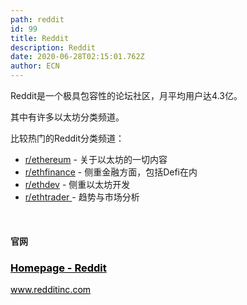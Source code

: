 ```yaml
---
path: reddit
id: 99
title: Reddit
description: Reddit
date: 2020-06-28T02:15:01.762Z
author: ECN
---
```


Reddit是一个极具包容性的论坛社区，月平均用户达4.3亿。

其中有许多以太坊分类频道。

比较热门的Reddit分类频道：

* [r/ethereum](https://www.reddit.com/r/ethereum/) - 关于以太坊的一切内容
* [r/ethfinance](https://www.reddit.com/r/ethfinance/) - 侧重金融方面，包括Defi在内
* [r/ethdev](https://www.reddit.com/r/ethdev/) - 侧重以太坊开发
* [r/ethtrader ](https://www.reddit.com/r/ethtrader/)- 趋势与市场分析

<br/>

#### 官网

<div class="linkbox">
<a  href="https://www.redditinc.com/" style="color: black">
   <h3>
   <strong>
Homepage - Reddit
   </strong>
   </h3> 
   <span>
www.redditinc.com
   </span>
</a>
</div>
